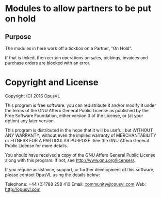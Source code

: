 # Modules to allow partners to be put on hold
## Purpose

The modules in here work off a tickbox on a Partner, "On Hold".

If that is ticked, then certain operations on sales, pickings, invoices and purchase orders
are blocked with an error.

# Copyright and License

Copyright (C) 2016 OpusVL

This program is free software: you can redistribute it and/or modify
it under the terms of the GNU Affero General Public License as
published by the Free Software Foundation, either version 3 of the
License, or (at your option) any later version.

This program is distributed in the hope that it will be useful,
but WITHOUT ANY WARRANTY; without even the implied warranty of
MERCHANTABILITY or FITNESS FOR A PARTICULAR PURPOSE.  See the
GNU Affero General Public License for more details.

You should have received a copy of the GNU Affero General Public License
along with this program.  If not, see <http://www.gnu.org/licenses/>.

If you require assistance, support, or further development of this
software, please contact OpusVL using the details below:

Telephone: +44 (0)1788 298 410
Email: community@opusvl.com
Web: http://opusvl.com
